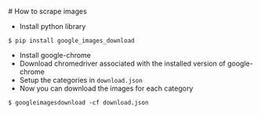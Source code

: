 # How to scrape images

- Install python library
```
$ pip install google_images_download
```
- Install google-chrome
- Download chromedriver associated with the installed version of google-chrome
- Setup the categories in `download.json`
- Now you can download the images for each category
```
$ googleimagesdownload -cf download.json
```

